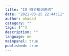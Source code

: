 ```yaml
---
title: "IO 相关知识总结"
date: "2021-03-25 22:44:11"
author: ahacad
category: ""
tags: [""]
description: ""
language: en
mainpanel: true
published: true
---
```

